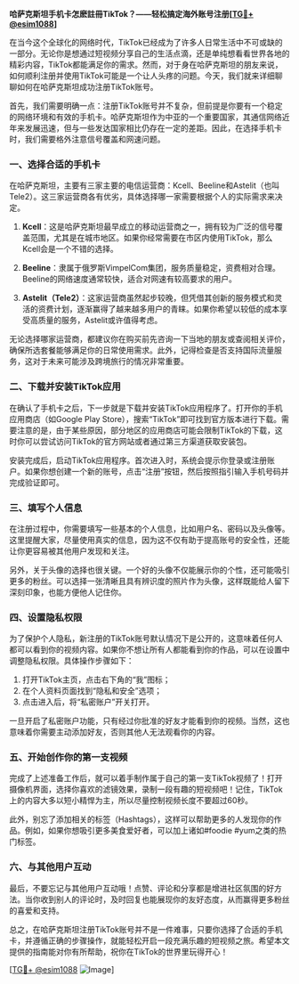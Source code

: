 **哈萨克斯坦手机卡怎麽註冊TikTok？——轻松搞定海外账号注册[[TG💪+ @esim1088](https://t.me/s/esim1088)]**

在当今这个全球化的网络时代，TikTok已经成为了许多人日常生活中不可或缺的一部分。无论你是想通过短视频分享自己的生活点滴，还是单纯想看看世界各地的精彩内容，TikTok都能满足你的需求。然而，对于身在哈萨克斯坦的朋友来说，如何顺利注册并使用TikTok可能是一个让人头疼的问题。今天，我们就来详细聊聊如何在哈萨克斯坦成功注册TikTok账号。

首先，我们需要明确一点：注册TikTok账号并不复杂，但前提是你要有一个稳定的网络环境和有效的手机卡。哈萨克斯坦作为中亚的一个重要国家，其通信网络近年来发展迅速，但与一些发达国家相比仍存在一定的差距。因此，在选择手机卡时，我们需要格外注意信号覆盖和网速问题。

### 一、选择合适的手机卡

在哈萨克斯坦，主要有三家主要的电信运营商：Kcell、Beeline和Astelit（也叫Tele2）。这三家运营商各有优劣，具体选择哪一家需要根据个人的实际需求来决定。

1. **Kcell**：这是哈萨克斯坦最早成立的移动运营商之一，拥有较为广泛的信号覆盖范围，尤其是在城市地区。如果你经常需要在市区内使用TikTok，那么Kcell会是一个不错的选择。
   
2. **Beeline**：隶属于俄罗斯VimpelCom集团，服务质量稳定，资费相对合理。Beeline的网络速度通常较快，适合对网速有较高要求的用户。

3. **Astelit（Tele2）**：这家运营商虽然起步较晚，但凭借其创新的服务模式和灵活的资费计划，逐渐赢得了越来越多用户的青睐。如果你希望以较低的成本享受高质量的服务，Astelit或许值得考虑。

无论选择哪家运营商，都建议你在购买前先咨询一下当地的朋友或查阅相关评价，确保所选套餐能够满足你的日常使用需求。此外，记得检查是否支持国际流量服务，这对于未来可能涉及跨境旅行的情况非常重要。

### 二、下载并安装TikTok应用

在确认了手机卡之后，下一步就是下载并安装TikTok应用程序了。打开你的手机应用商店（如Google Play Store），搜索“TikTok”即可找到官方版本进行下载。需要注意的是，由于某些原因，部分地区的应用商店可能会限制TikTok的下载，这时你可以尝试访问TikTok的官方网站或者通过第三方渠道获取安装包。

安装完成后，启动TikTok应用程序。首次进入时，系统会提示你登录或注册账户。如果你想创建一个新的账号，点击“注册”按钮，然后按照指引输入手机号码并完成验证即可。

### 三、填写个人信息

在注册过程中，你需要填写一些基本的个人信息，比如用户名、密码以及头像等。这里提醒大家，尽量使用真实的信息，因为这不仅有助于提高账号的安全性，还能让你更容易被其他用户发现和关注。

另外，关于头像的选择也很关键。一个好的头像不仅能展示你的个性，还可能吸引更多的粉丝。可以选择一张清晰且具有辨识度的照片作为头像，这样既能给人留下深刻印象，也能方便他人记住你。

### 四、设置隐私权限

为了保护个人隐私，新注册的TikTok账号默认情况下是公开的，这意味着任何人都可以看到你的视频内容。如果你不想让所有人都能看到你的作品，可以在设置中调整隐私权限。具体操作步骤如下：

1. 打开TikTok主页，点击右下角的“我”图标；
2. 在个人资料页面找到“隐私和安全”选项；
3. 点击进入后，将“私密账户”开关打开。

一旦开启了私密账户功能，只有经过你批准的好友才能看到你的视频。当然，这也意味着你需要主动添加好友，否则其他人无法观看你的内容。

### 五、开始创作你的第一支视频

完成了上述准备工作后，就可以着手制作属于自己的第一支TikTok视频了！打开摄像机界面，选择你喜欢的滤镜效果，录制一段有趣的短视频吧！记住，TikTok上的内容大多以短小精悍为主，所以尽量控制视频长度不要超过60秒。

此外，别忘了添加相关的标签（Hashtags），这样可以帮助更多的人发现你的作品。例如，如果你想吸引更多美食爱好者，可以加上诸如#foodie #yum之类的热门标签。

### 六、与其他用户互动

最后，不要忘记与其他用户互动哦！点赞、评论和分享都是增进社区氛围的好方法。当你收到别人的评论时，及时回复也能展现你的友好态度，从而赢得更多粉丝的喜爱和支持。

总之，在哈萨克斯坦注册TikTok账号并不是一件难事，只要你选择了合适的手机卡，并遵循正确的步骤操作，就能轻松开启一段充满乐趣的短视频之旅。希望本文提供的指南能对你有所帮助，祝你在TikTok的世界里玩得开心！

[[TG💪+ @esim1088](https://t.me/s/esim1088) ![Image](https://i.postimg.cc/4NQfJmqS/Snipaste-2025-05-13-00-14-12.png)]
